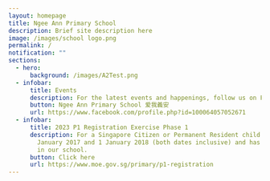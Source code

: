 ```yaml
---
layout: homepage
title: Ngee Ann Primary School
description: Brief site description here
image: /images/school logo.png
permalink: /
notification: ""
sections:
  - hero:
      background: /images/A2Test.png
  - infobar:
      title: Events
      description: For the latest events and happenings, follow us on Facebook
      button: Ngee Ann Primary School 爱我義安
      url: https://www.facebook.com/profile.php?id=100064057052671
  - infobar:
      title: 2023 P1 Registration Exercise Phase 1
      description: For a Singapore Citizen or Permanent Resident child born between 2
        January 2017 and 1 January 2018 (both dates inclusive) and has a sibling
        in our school.
      button: Click here
      url: https://www.moe.gov.sg/primary/p1-registration
---
```

